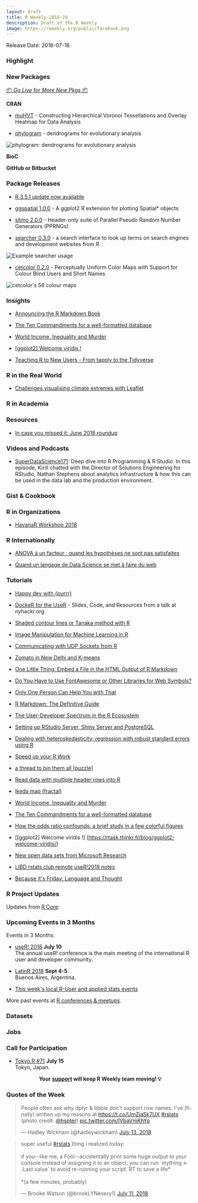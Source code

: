 ```yaml
---
layout: draft
title: R Weekly 2018-29
description: Draft of the R Weekly
image: https://rweekly.org/public/facebook.png
---
```


Release Date: 2018-07-16

###  Highlight


###  New Packages

<p class="added-hostname"><a href="https://rweekly.org/live" target="_blank" class="externalLink">📦 <i>Go Live for More New Pkgs</i> 📦</a></p>

**CRAN**

+ [muHVT](https://cran.r-project.org/web/packages/muHVT/index.html) - Constructing Hierarchical Voronoi Tessellations and Overlay Heatmap for Data Analysis

+ [phylogram](https://ropensci.org/technotes/2018/07/12/phylogram/) - dendrograms for evolutionary analysis

![phylogram: dendrograms for evolutionary analysis](https://d33wubrfki0l68.cloudfront.net/c8a2a94543807bb2faf0583ce46ddd297e5a22bb/aab46/img/blog-images/2018-07-12-phylogram/unnamed-chunk-8-1.png)

**BioC**


**GitHub or Bitbucket**



### Package Releases

+ [R 3.5.1 update now available ](http://blog.revolutionanalytics.com/2018/07/r-351-update-now-available-.html)


+ [ggspatial 1.0.0](https://github.com/paleolimbot/ggspatial) - A ggplot2 R extension for plotting Spatial* objects


+ [sitmo 2.0.0](http://thecoatlessprofessor.com/software-releases/sitmo-v2.0.0-released/) - Header-only suite of Parallel Pseudo Random Number Generators (PPRNGs)


+ [searcher 0.3.0](http://thecoatlessprofessor.com/software-releases/searcher-v0.0.3-released/) - a search interface to look up terms on search engines and development websites from _R_.

![Example `searcher` usage](https://i.imgur.com/Zq2rg6G.gif)


+ [cetcolor 0.2.0](http://thecoatlessprofessor.com/software-releases/cetcolor-v0.2.0-released-cet-perceptually-uniform-color-maps-with-support-for-colour-blind-users-and-short-names/) - Perceptually Uniform Color Maps with Support for Colour Blind Users and Short Names

![cetcolor's 56 colour maps](https://raw.githubusercontent.com/coatless/cetcolor/da9c81f0254f6d4f4fe714c21da80a57bc46e806/tools/colordemo-1.png)


### Insights

+ [Announcing the R Markdown Book](https://blog.rstudio.com/2018/07/13/announcing-the-r-markdown-book/)

+ [The Ten Commandments for a well-formatted database](https://rtask.thinkr.fr/blog/the-ten-commandments-for-a-well-formatted-database/)

+ [World Income, Inequality and Murder](http://staff.math.su.se/hoehle/blog/2018/07/09/gini.html)

+ [[ggplot2] Welcome viridis !](https://rtask.thinkr.fr/blog/ggplot2-welcome-viridis/)

+ [Teaching R to New Users - From tapply to the Tidyverse](https://simplystatistics.org/2018/07/12/use-r-keynote-2018/)

### R in the Real World

+ [Challenges visualising climate extremes with Leaflet](https://medium.com/@rensa/challenges-visualising-climate-extremes-with-leaflet-7a407162d75f)


###  R in Academia



###  Resources

+ [In case you missed it: June 2018 roundup](http://blog.revolutionanalytics.com/2018/07/in-case-you-missed-it-june-2018-roundup.html)


###  Videos and Podcasts

+ [SuperDataScience171](https://soundcloud.com/superdatascience/sds-171-deep-dive-into-r-programming-r-studio): Deep dive into R Programming & R Studio. In this episode, Kirill chatted with the Director of Solutions Engineering for RStudio, Nathan Stephens about analytics infrastructure & how this can be used in the data lab and the production environment.


### Gist & Cookbook




###  R in Organizations



+ [HavanaR Workshop 2018](http://forwards.github.io/blog/2018/07/07/havanar/)


### R Internationally

+ [ANOVA à un facteur : quand les hypothèses ne sont pas satisfaites](https://statistique-et-logiciel-r.com/anova-a-un-facteur-quand-les-hypotheses-ne-sont-pas-satisfaites/?platform=hootsuite)

+ [Quand un langage de Data Science se met à faire du web](https://www.youtube.com/watch?v=8aRmY3A6raU)

###  Tutorials

+ [Happy dev with {purrr}](https://colinfay.me/happy-dev-purrr/)

+ [DockeR for the UseR](https://github.com/noamross/nyhackr-docker-talk) - Slides, Code, and Resources from a talk at nyhackr.org

+ [Shaded contour lines or Tanaka method with R](https://rgeomatic.hypotheses.org/1536)

+ [Image Manipulation for Machine Learning in R](https://heartbeat.fritz.ai/image-manipulation-for-machine-learning-in-r-ff2b92069fef)

+ [Communicating with UDP Sockets from R](http://unconj.ca/blog/udp-sockets-in-r.html)

+ [Zomato in New Delhi and K-means](https://pradeepadhokshaja.wordpress.com/2018/06/25/zomato-in-new-delhi-and-k-means/)


+ [One Little Thing: Embed a File in the HTML Output of R Markdown](https://yihui.name/en/2018/07/embed-file/)

+ [Do You Have to Use FontAwesome or Other Libraries for Web Symbols?](https://yihui.name/en/2018/07/character-entity/)

+ [Only One Person Can Help You with That](https://yihui.name/en/2018/07/single-driver/)

+ [R Markdown: The Definitive Guide](https://yihui.name/en/2018/07/r-markdown-book/)

+ [The User-Developer Spectrum in the R Ecosystem](https://yihui.name/en/2018/07/user-developer/)


+ [Setting up RStudio Server, Shiny Server and PostgreSQL](http://freerangestats.info/blog/2018/07/07/twitter-monitor)


+ [Dealing with heteroskedasticity; regression with robust standard errors using R](http://www.brodrigues.co/blog/2018-07-08-rob_stderr/)

+ [Speed up your R Work](http://www.win-vector.com/blog/2018/07/speed-up-your-r-work/)

+ [a thread to bin them all [puzzle]](https://xianblog.wordpress.com/2018/07/09/a-thread-to-bin-them-all-puzzle/)

+ [Read data with multiple header rows into R](https://alison.rbind.io/post/read-multiple-header-rows/)

+ [Ikeda map (fractal)](https://coolbutuseless.github.io/2018/07/09/ikeda-map-fractal/)

+ [World Income, Inequality and Murder](http://staff.math.su.se/hoehle/blog/2018/07/09/gini.html)

+ [The Ten Commandments for a well-formatted database](https://rtask.thinkr.fr/blog/the-ten-commandments-for-a-well-formatted-database/)

+ [How the odds ratio confounds: a brief study in a few colorful figures](https://www.rdatagen.net/post/log-odds/)

+ [[ggplot2] Welcome viridis !]
(https://rtask.thinkr.fr/blog/ggplot2-welcome-viridis/)

+ [New open data sets from Microsoft Research](http://blog.revolutionanalytics.com/2018/07/msr-open-data.html)

+ [LIBD rstats club remote useR!2018 notes](http://feedproxy.google.com/~r/LIBDrstats/~3/eVTz72Mu1ok/)

+ [Because it's Friday: Language and Thought](http://blog.revolutionanalytics.com/2018/07/because-its-friday-language-and-thought.html)


<!--<div class="post-more-begin"></div><div class="post-more-end"></div>-->

###  R Project Updates

Updates from [R Core](http://developer.r-project.org/blosxom.cgi/R-devel/NEWS):




###  Upcoming Events in 3 Months

Events in 3 Months:

+ [useR! 2018](https://user2018.r-project.org/) **July 10** <br />
The annual useR! conference is the main meeting of the international R user and developer community.

+ [LatinR 2018](http://latin-r.com/) **Sept 4-5** <br />
Buenos Aires, Argentina.

+ [This week's local R-User and applied stats events](https://community.rstudio.com/c/irl)

More past events at [R conferences & meetups](https://conf.rweekly.org).

### Datasets




### Jobs




###  Call for Participation

+ [Tokyo.R #71](https://tokyor.connpass.com/event/92522/) **July 15**<br /> Tokyo, Japan.

<p class="hide-support added-hostname support-rweekly" style="text-align: center;font-weight: bold;">Your <a class="non-visited externalLink" href="https://www.patreon.com/rweekly" onclick="pas(this)">support</a> will keep R Weekly team moving! 💡</p>

###  Quotes of the Week

<blockquote class="twitter-tweet" data-lang="en"><p lang="en" dir="ltr">People often ask why dplyr &amp; tibble don&#39;t support row names. I&#39;ve (finally) written up my reasons at <a href="https://t.co/UmZjaSk7UX">https://t.co/UmZjaSk7UX</a> <a href="https://twitter.com/hashtag/rstats?src=hash&amp;ref_src=twsrc%5Etfw">#rstats</a> (photo credit: <a href="https://twitter.com/hspter?ref_src=twsrc%5Etfw">@hspter</a>) <a href="https://t.co/IVbaVmKhYp">pic.twitter.com/IVbaVmKhYp</a></p>&mdash; Hadley Wickham (@hadleywickham) <a href="https://twitter.com/hadleywickham/status/1017562721456275456?ref_src=twsrc%5Etfw">July 13, 2018</a></blockquote>

<blockquote class="twitter-tweet" data-lang="en"><p lang="en" dir="ltr">super useful <a href="https://twitter.com/hashtag/rstats?src=hash&amp;ref_src=twsrc%5Etfw">#rstats</a> thing i realized today:<br><br>if you--like me, a Fool--accidentally print some huge output to your console instead of assigning it to an object, you can run `mything &lt;- .Last.value` to avoid re-running your script. RT to save a life*<br><br>*(a few minutes, probably)</p>&mdash; Brooke Watson (@brookLYNevery1) <a href="https://twitter.com/brookLYNevery1/status/1017179442274275335?ref_src=twsrc%5Etfw">July 11, 2018</a></blockquote>

